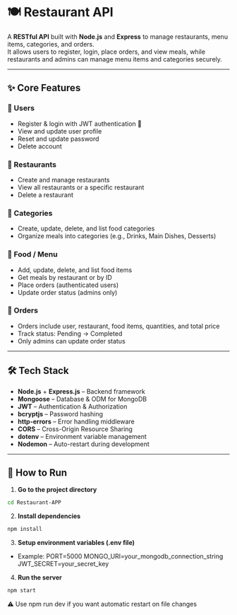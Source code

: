 # 🍽️ Restaurant API

A **RESTful API** built with **Node.js** and **Express** to manage restaurants, menu items, categories, and orders.  
It allows users to register, login, place orders, and view meals, while restaurants and admins can manage menu items and categories securely.

---

## ✨ Core Features

### 👤 Users
- Register & login with JWT authentication 🔑
- View and update user profile  
- Reset and update password  
- Delete account  

### 🏪 Restaurants
- Create and manage restaurants  
- View all restaurants or a specific restaurant  
- Delete a restaurant  

### 📂 Categories
- Create, update, delete, and list food categories  
- Organize meals into categories (e.g., Drinks, Main Dishes, Desserts)  

### 🍔 Food / Menu
- Add, update, delete, and list food items  
- Get meals by restaurant or by ID  
- Place orders (authenticated users)  
- Update order status (admins only)  

### 🛒 Orders
- Orders include user, restaurant, food items, quantities, and total price  
- Track status: Pending → Completed  
- Only admins can update order status  

---
## 🛠️ Tech Stack

- **Node.js** + **Express.js** – Backend framework  
- **Mongoose** – Database & ODM for MongoDB
- **JWT** – Authentication & Authorization  
- **bcryptjs** – Password hashing  
- **http-errors** – Error handling middleware  
- **CORS** – Cross-Origin Resource Sharing  
- **dotenv** – Environment variable management  
- **Nodemon** – Auto-restart during development

---

## 🚀 How to Run

1. **Go to the project directory**
```bash
cd Restaurant-APP
```
2. **Install dependencies**
```bash
npm install
```
3. **Setup environment variables (.env file)**
- Example:
PORT=5000
MONGO_URI=your_mongodb_connection_string
JWT_SECRET=your_secret_key

4. **Run the server**
```bash
npm start
```
⚠️ Use npm run dev if you want automatic restart on file changes
